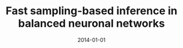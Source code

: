 ---
title: "Fast sampling-based inference in balanced neuronal networks"
collection: publications
category: other
permalink: /publication/2014-01-01-fast-sampling
excerpt: 'This paper presents methods for fast sampling-based inference in balanced neural networks.'
date: 2014-01-01
venue: 'NeurIPS'
citation: 'Hennequin G, Aitchison L, Lengyel M. (2014). &quot;Fast sampling-based inference in balanced neuronal networks.&quot; <i>NeurIPS</i>.'
--- 